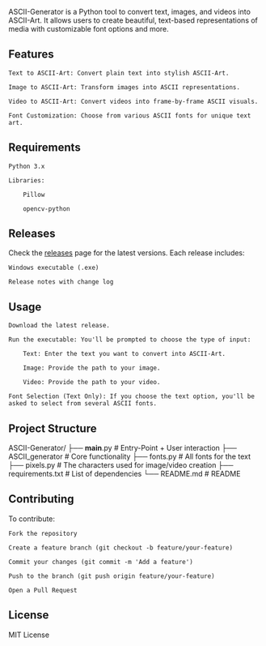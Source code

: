 ASCII-Generator is a Python tool to convert text, images, and videos into ASCII-Art. It allows users to create beautiful, text-based representations of media with customizable font options and more.

## Features

    Text to ASCII-Art: Convert plain text into stylish ASCII-Art.

    Image to ASCII-Art: Transform images into ASCII representations.

    Video to ASCII-Art: Convert videos into frame-by-frame ASCII visuals.

    Font Customization: Choose from various ASCII fonts for unique text art.

## Requirements

    Python 3.x

    Libraries:

        Pillow

        opencv-python

## Releases

Check the [releases](https://github.com/I-had-a-bad-idea/ASCII-Generator/releases) page for the latest versions. Each release includes:

    Windows executable (.exe)

    Release notes with change log

## Usage

    Download the latest release.

    Run the executable: You'll be prompted to choose the type of input:

        Text: Enter the text you want to convert into ASCII-Art.

        Image: Provide the path to your image.

        Video: Provide the path to your video.

    Font Selection (Text Only): If you choose the text option, you'll be asked to select from several ASCII fonts.


## Project Structure

ASCII-Generator/
├── __main__.py           # Entry-Point + User interaction
├── ASCII_generator       # Core functionality
├── fonts.py              # All fonts for the text
├── pixels.py             # The characters used for image/video creation
├── requirements.txt      # List of dependencies
└── README.md             # README

## Contributing

To contribute:

    Fork the repository

    Create a feature branch (git checkout -b feature/your-feature)

    Commit your changes (git commit -m 'Add a feature')

    Push to the branch (git push origin feature/your-feature)

    Open a Pull Request

## License

MIT License
